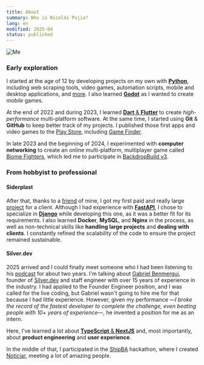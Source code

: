 ```yaml
---
title: About
summary: Who is Nicolás Pujia?
lang: en
modified: 2025-04
status: published
---
```


![Me]({static}/images/me.jpeg)

### Early exploration

I started at the age of 12 by developing projects on my own with [**Python**]({tag}python), including web scraping tools, video games, automation scripts, mobile and desktop applications, and [more](https://github.com/nicopujia/old_projects). I also learned [**Godot**]({tag}godot) as I wanted to create _mobile_ games.

At the end of 2022 and during 2023, I learned [**Dart** & **Flutter**]({tag}flutter) to create _high-performance_ multi-platform software. At the same time, I started using **Git** & **GitHub** to keep better track of my projects. I published those first apps and video games to the [Play Store](https://play.google.com/store/apps/dev?id=8059097220194731179), including [Game Finder](https://play.google.com/store/apps/details?id=com.nicopujia.gamefinder).

In late 2023 and the beginning of 2024, I experimented with **computer networking** to create an online multi-platform, multiplayer game called [Biome Fighters]({filename}/biome-fighters.md), which led me to participate in [BackdropBuild v3](https://backdropbuild.com/builds/v3/biome-fighters).

### From hobbyist to professional

#### Siderplast

After that, thanks to a [friend](https://franciscoaurelio.com) of mine, I got my first paid and really large [project]({filename}/siderplast.md) for a client. Although I had experience with [**FastAPI**]({tag}fastapi), I chose to specialize in [**Django**]({tag}django) while developing this one, as it was a better fit for its requirements. I also learned **Docker**, **MySQL**, and **Nginx** in the process, as well as non-technical skills like **handling large projects** and **dealing with clients**. I constantly refined the scalability of the code to ensure the project remained sustainable.

#### Silver.dev

2025 arrived and I could finally meet someone who I had been listening to his [podcast](https://silver.dev/podcast) for about two years. I'm talking about [Gabriel Benmergui](https://x.com/conanbatt), founder of [Silver.dev](https://silver.dev) and staff engineer with over 15 years of experience in the industry. I had applied to the Founder Engineer position, and I was called for the live coding, but Gabriel wasn't going to hire me for that because I had little experience. However, given my performance —_I broke the record of the fastest developer to complete the challenge, even beating people with 10+ years of experience_—, he invented a position for me as an intern.

Here, I've learned a lot about [**TypeScript** & **NextJS**]({tag}nextjs) and, most importantly, about **product engineering** and **user experience**.

In the middle of that, I participated in the [ShipBA](https://shipba.dev) hackathon, where I created [Noticiar]({filename}/noticiar.md), meeting a lot of amazing people.
